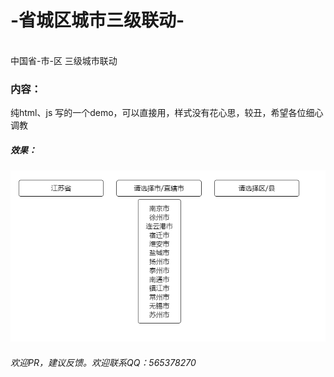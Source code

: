 # -省城区城市三级联动-

<br>中国省-市-区 三级城市联动


### 内容：
纯html、js 写的一个demo，可以直接用，样式没有花心思，较丑，希望各位细心调教


##### 效果：
![image](https://github.com/MissPP/-select-/raw/master/image/result.png)



###### 欢迎PR，建议反馈。欢迎联系QQ：565378270

